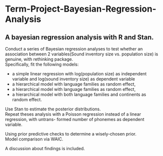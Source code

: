 # Term-Project-Bayesian-Regression-Analysis
## A bayesian regression analysis with R and Stan.<br/>
Conduct a series of Bayesian regression analyses to test whether an association between 2 variables(Sound inventory size vs. population size) is genuine, with rethinking package.<br/>
 Specifically, fit the following models:<br/>
* a simple linear regression with log(population size) as independent variable and log(sound inventory size) as dependent variable<br/>
* a hierarchical model with language families as random effect,<br/>
* a hierarchical model with language families as random effect,<br/>
* a hierarchical model with both language families and continents as random effect.<br/>

Use Stan to estimate the posterior distributions.<br/>
Repeat theses analysis with a Poisson regression instead of a linear regression, with untrans- formed number of phonemes as dependent variable.<br/>

Using prior predictive checks to determine a wisely-chosen prior.<br/>
Model comparison via WAIC.<br/>

A discussion about findings is included.
